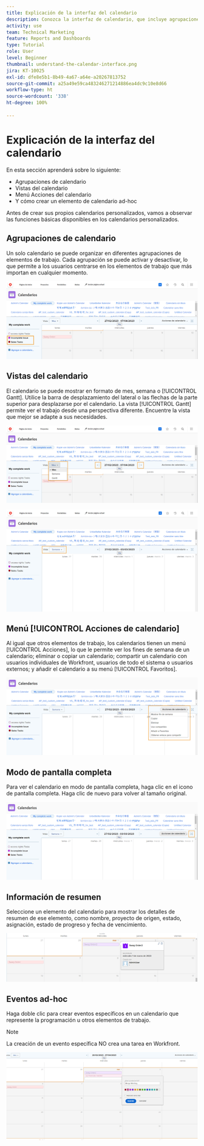 ```yaml
---
title: Explicación de la interfaz del calendario
description: Conozca la interfaz de calendario, que incluye agrupaciones de calendario, vistas y acciones.
activity: use
team: Technical Marketing
feature: Reports and Dashboards
type: Tutorial
role: User
level: Beginner
thumbnail: understand-the-calendar-interface.png
jira: KT-10025
exl-id: dfe8e5b1-8b49-4a67-a64e-a20267813752
source-git-commit: a25a49e59ca483246271214886ea4dc9c10e8d66
workflow-type: ht
source-wordcount: '338'
ht-degree: 100%

---
```


# Explicación de la interfaz del calendario

En esta sección aprenderá sobre lo siguiente:

* Agrupaciones de calendario
* Vistas del calendario
* Menú Acciones del calendario
* Y cómo crear un elemento de calendario ad-hoc

Antes de crear sus propios calendarios personalizados, vamos a observar las funciones básicas disponibles en los calendarios personalizados.

## Agrupaciones de calendario

Un solo calendario se puede organizar en diferentes agrupaciones de elementos de trabajo. Cada agrupación se puede activar y desactivar, lo que permite a los usuarios centrarse en los elementos de trabajo que más importan en cualquier momento.

![Una imagen de la pantalla del calendario](assets/calendar-1-1a.png)

## Vistas del calendario

El calendario se puede mostrar en formato de mes, semana o [!UICONTROL Gantt]. Utilice la barra de desplazamiento del lateral o las flechas de la parte superior para desplazarse por el calendario. La vista [!UICONTROL Gantt] permite ver el trabajo desde una perspectiva diferente. Encuentre la vista que mejor se adapte a sus necesidades.

![Una imagen de la pantalla del calendario en la vista de mes](assets/calendar-1-1b.png)


![Una imagen de la pantalla del calendario en la vista [!UICONTROL Gantt] ](assets/calendar-1-1bb.png)

## Menú [!UICONTROL Acciones de calendario]

Al igual que otros elementos de trabajo, los calendarios tienen un menú [!UICONTROL Acciones], lo que le permite ver los fines de semana de un calendario; eliminar o copiar un calendario; compartir un calendario con usuarios individuales de Workfront, usuarios de todo el sistema o usuarios externos; y añadir el calendario a su menú [!UICONTROL Favoritos].

![Una imagen de pantalla de las [!UICONTROL Acciones de calendario] ](assets/calendar-1-1c.png)

## Modo de pantalla completa

Para ver el calendario en modo de pantalla completa, haga clic en el icono de pantalla completa. Haga clic de nuevo para volver al tamaño original.

![Imagen del botón de modo de pantalla completa de un calendario](assets/calendar-1-1d.png)

## Información de resumen

Seleccione un elemento del calendario para mostrar los detalles de resumen de ese elemento, como nombre, proyecto de origen, estado, asignación, estado de progreso y fecha de vencimiento.

![Una imagen de la pantalla de detalles de resumen de un elemento de calendario](assets/calendar-1-2.png)

## Eventos ad-hoc

Haga doble clic para crear eventos específicos en un calendario que represente la programación u otros elementos de trabajo.

>[!NOTE]
>
>La creación de un evento específica NO crea una tarea en Workfront.

![Una imagen donde se agrega un evento específico a un calendario](assets/calendar-1-3.png)
